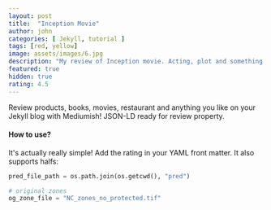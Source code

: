 ```yaml
---
layout: post
title:  "Inception Movie"
author: john
categories: [ Jekyll, tutorial ]
tags: [red, yellow]
image: assets/images/6.jpg
description: "My review of Inception movie. Acting, plot and something else in this short description."
featured: true
hidden: true
rating: 4.5
---
```


Review products, books, movies, restaurant and anything you like on your Jekyll blog with Mediumish! JSON-LD ready for review property.

#### How to use?

It's actually really simple! Add the rating in your YAML front matter. It also supports halfs:

```python
pred_file_path = os.path.join(os.getcwd(), "pred")

# original zones
og_zone_file = "NC_zones_no_protected.tif"
```
